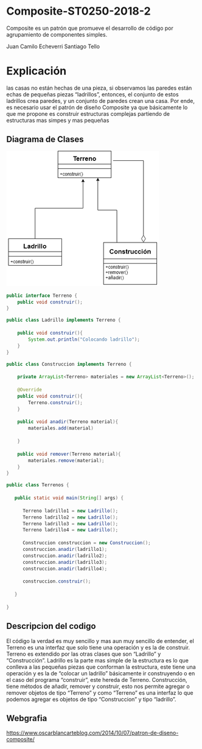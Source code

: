 # Composite-ST0250-2018-2
Composite es un patrón que promueve el desarrollo de código por agrupamiento de componentes simples.

Juan Camilo Echeverri
Santiago Tello

# Explicación

las casas no están hechas de una pieza, si observamos las paredes están echas de pequeñas piezas “ladrillos”, entonces, el conjunto de estos ladrillos crea paredes, y un conjunto de paredes crean una casa. Por ende, es necesario usar el patrón de diseño Composite ya que básicamente lo que me propone es construir estructuras complejas partiendo de estructuras mas simpes y mas pequeñas 

## Diagrama de Clases 

![imagen](composite.png)
```java
public interface Terreno {
	public void construir();
}
```


```java
public class Ladrillo implements Terreno {

	public void construir(){
		System.out.println("Colocando ladrillo");
	}
}

```


```java
public class Construccion implements Terreno {

	private ArrayList<Terreno> materiales = new ArrayList<Terreno>();

	@Override
	public void construir(){
        Terreno.construir();
	}

	public void anadir(Terreno material){
		materiales.add(material)

	}

	public void remover(Terreno material){
		materiales.remove(material);
	}
}

```



```java
public class Terrenos {

   public static void main(String[] args) {

   	  Terreno ladrillo1 = new Ladrillo();
   	  Terreno ladrillo2 = new Ladrillo();
   	  Terreno ladrillo3 = new Ladrillo();
   	  Terreno ladrillo4 = new Ladrillo();

   	  Construccion construccion = new Construccion();
   	  construccion.anadir(ladrillo1);
   	  construccion.anadir(ladrillo2);
   	  construccion.anadir(ladrillo3);
   	  construccion.anadir(ladrillo4);

   	  construccion.construir();
   	
   }

}
```
## Descripcion del codigo
El código la verdad es muy sencillo y mas aun muy sencillo de entender, el Terreno es una interfaz que solo tiene una operación y es la de construir. Terreno es extendido por las otras clases que son “Ladrillo” y “Construcción”.
Ladrillo es la parte mas simple de la estructura es lo que conlleva a las pequeñas piezas que conforman la estructura, este tiene una operación y es la de “colocar un ladrillo” básicamente ir construyendo o en el caso del programa “construir”, este hereda de Terreno.
Construcción, tiene métodos de añadir, remover y construir, esto nos permite agregar o remover objetos de tipo “Terreno” y como “Terreno” es una interfaz lo que podemos agregar es objetos de tipo “Construccion” y tipo “ladrillo”.

## Webgrafia

https://www.oscarblancarteblog.com/2014/10/07/patron-de-diseno-composite/
